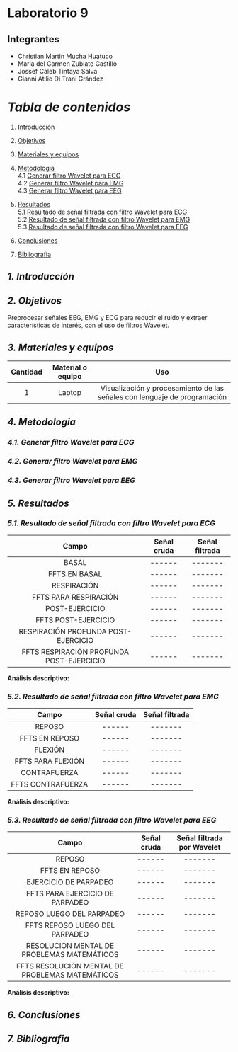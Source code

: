 
# Laboratorio 9
## Integrantes
- Christian Martin Mucha Huatuco
- Maria del Carmen Zubiate Castillo
- Jossef Caleb Tintaya Salva
- Gianni Atilio Di Trani Grández

# *Tabla de contenidos*

1. [Introducción](#id1)
2. [Objetivos](#id2)
3. [Materiales y equipos](#id3)
4. [Metodologia](#id4)\
     4.1 [Generar filtro Wavelet para ECG](#id5)\
     4.2 [Generar filtro Wavelet para EMG](#id6)\
     4.3 [Generar filtro Wavelet para EEG](#id7)
5. [Resultados](#id8)\
     5.1 [Resultado de señal filtrada con filtro Wavelet para ECG](#id9)\
     5.2 [Resultado de señal filtrada con filtro Wavelet para EMG](#id10)\
     5.3 [Resultado de señal filtrada con filtro Wavelet para EEG](#id11)
   
7. [Conclusiones](#id12)
8. [Bibliografia](#id13)
   
## *1. Introducción* <a name="id1"></a>


## *2. Objetivos* <a name="id2"></a>

Preprocesar señales EEG, EMG y ECG para reducir el ruido y extraer características de interés, con el uso de filtros Wavelet.

## *3. Materiales y equipos* <a name="id3"></a>

| Cantidad |	Material o equipo |	Uso
|:------------:|:---------------:|:------------:|
| 1	| Laptop	| Visualización y procesamiento de las señales con lenguaje de programación

## *4. Metodologia* <a name="id4"></a>

### *4.1. Generar filtro Wavelet para ECG* <a name="id5"></a>

### *4.2. Generar filtro Wavelet para EMG* <a name="id6"></a>

### *4.3. Generar filtro Wavelet para EEG* <a name="id7"></a>

## *5. Resultados* <a name="id8"></a>



### *5.1. Resultado de señal filtrada con filtro Wavelet para ECG* <a name="id9"></a>

|  **Campo**  |  **Señal cruda** | **Señal filtrada** |  
|:------------:|:---------------:|:------------:
|BASAL|------|-------
|FFTS EN BASAL|------|-------
|RESPIRACIÓN|------|-------
|FFTS PARA RESPIRACIÓN|------|-------
|POST-EJERCICIO|------|-------
|FFTS POST-EJERCICIO|------|-------
|RESPIRACIÓN PROFUNDA POST-EJERCICIO|------|-------
|FFTS RESPIRACIÓN PROFUNDA POST-EJERCICIO|------|-------

**Análisis descriptivo:**



### *5.2. Resultado de señal filtrada con filtro Wavelet para EMG* <a name="id10"></a>

|  **Campo**  |  **Señal cruda** | **Señal filtrada** |  
|:------------:|:---------------:|:------------:|
|REPOSO |------|-------
|FFTS EN REPOSO |------|-------
|FLEXIÓN |------|-------
|FFTS PARA FLEXIÓN |------|-------
|CONTRAFUERZA |------|-------
|FFTS CONTRAFUERZA |------|-------

**Análisis descriptivo:**


### *5.3. Resultado de señal filtrada con filtro Wavelet para EEG* <a name="id11"></a>


|  **Campo**  |  **Señal cruda** | **Señal filtrada por Wavelet** |
|:------------:|:---------------:|:------------:|
|REPOSO |------|-------
|FFTS EN REPOSO |------|-------
|EJERCICIO DE PARPADEO |------|-------
|FFTS PARA EJERCICIO DE PARPADEO | ------|-------
|REPOSO LUEGO DEL PARPADEO | ------|-------
|FFTS REPOSO LUEGO DEL PARPADEO |------|-------
|RESOLUCIÓN MENTAL DE PROBLEMAS MATEMÁTICOS |------|-------
|FFTS RESOLUCIÓN MENTAL DE PROBLEMAS MATEMÁTICOS | ------|-------


**Análisis descriptivo:**





## *6. Conclusiones* <a name="id12"></a>



## *7. Bibliografia* <a name="id13"></a>

